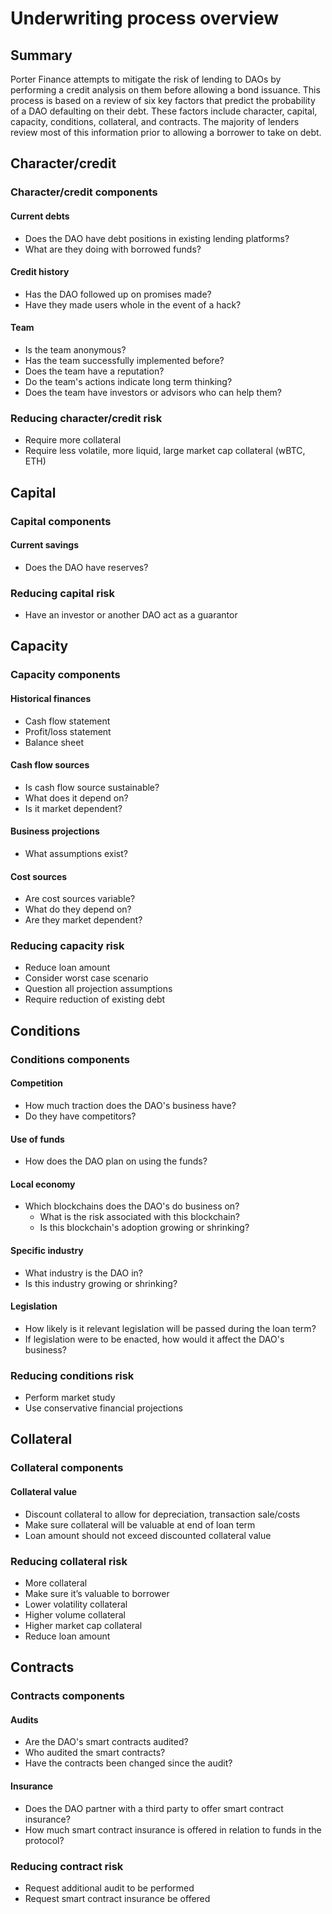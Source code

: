 # Underwriting process overview

## Summary

Porter Finance attempts to mitigate the risk of lending to DAOs by performing a credit analysis on them before allowing a bond issuance. This process is based on a review of six key factors that predict the probability of a DAO defaulting on their debt. These factors include character, capital, capacity, conditions, collateral, and contracts. The majority of lenders review most of this information prior to allowing a borrower to take on debt.

## Character/credit&#x20;

### Character/credit components

#### Current debts&#x20;

* Does the DAO have debt positions in existing lending platforms?&#x20;
* What are they doing with borrowed funds?&#x20;

#### Credit history&#x20;

* Has the DAO followed up on promises made?&#x20;
* Have they made users whole in the event of a hack?&#x20;

#### Team&#x20;

* Is the team anonymous?
* Has the team successfully implemented before?&#x20;
* Does the team have a reputation?&#x20;
* Do the team's actions indicate long term thinking?
* Does the team have investors or advisors who can help them?

### Reducing character/credit risk&#x20;

* Require more collateral&#x20;
* Require less volatile, more liquid, large market cap collateral (wBTC, ETH)

## Capital&#x20;

### Capital components

#### Current savings&#x20;

* Does the DAO have reserves?

### Reducing capital risk&#x20;

* Have an investor or another DAO act as a guarantor

## Capacity&#x20;

### Capacity components

#### Historical finances&#x20;

* Cash flow statement&#x20;
* Profit/loss statement&#x20;
* Balance sheet

#### Cash flow sources

* Is cash flow source sustainable?&#x20;
* What does it depend on?&#x20;
* Is it market dependent?&#x20;

#### Business projections

* What assumptions exist?

#### Cost sources

* Are cost sources variable?
* What do they depend on?
* Are they market dependent?

### Reducing capacity risk&#x20;

* Reduce loan amount
* Consider worst case scenario
* Question all projection assumptions
* Require reduction of existing debt

## Conditions&#x20;

### Conditions components

#### Competition

* How much traction does the DAO's business have?
* Do they have competitors?

#### Use of funds

* How does the DAO plan on using the funds?

#### Local economy

* Which blockchains does the DAO's do business on?
  * What is the risk associated with this blockchain?
  * Is this blockchain's adoption growing or shrinking?

#### Specific industry

* What industry is the DAO in?
* Is this industry growing or shrinking?

#### Legislation

* How likely is it relevant legislation will be passed during the loan term?
* If legislation were to be enacted, how would it affect the DAO's business?

### Reducing conditions risk&#x20;

* Perform market study&#x20;
* Use conservative financial projections

## Collateral&#x20;

### Collateral components

#### Collateral value&#x20;

* Discount collateral to allow for depreciation, transaction sale/costs&#x20;
* Make sure collateral will be valuable at end of loan term&#x20;
* Loan amount should not exceed discounted collateral value

### Reducing collateral risk&#x20;

* More collateral
* Make sure it’s valuable to borrower
* Lower volatility collateral&#x20;
* Higher volume collateral&#x20;
* Higher market cap collateral&#x20;
* Reduce loan amount

## Contracts

### Contracts components

#### Audits

* Are the DAO's smart contracts audited?
* Who audited the smart contracts?
* Have the contracts been changed since the audit?

#### Insurance

* Does the DAO partner with a third party to offer smart contract insurance?
* How much smart contract insurance is offered in relation to funds in the protocol?

### Reducing contract risk

* Request additional audit to be performed
* Request smart contract insurance be offered
